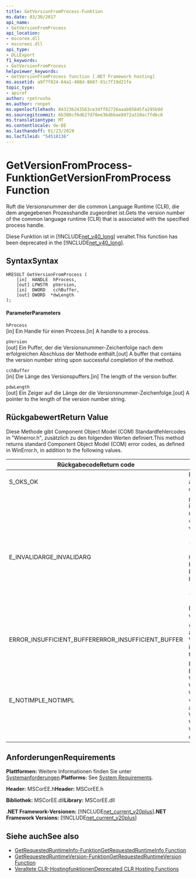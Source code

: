 ```yaml
---
title: GetVersionFromProcess-Funktion
ms.date: 03/30/2017
api_name:
- GetVersionFromProcess
api_location:
- mscoree.dll
- mscoreei.dll
api_type:
- DLLExport
f1_keywords:
- GetVersionFromProcess
helpviewer_keywords:
- GetVersionFromProcess function [.NET Framework hosting]
ms.assetid: a9f7f824-64a1-408d-8607-91c7f19d21fe
topic_type:
- apiref
author: rpetrusha
ms.author: ronpet
ms.openlocfilehash: 843236243563ce3dff82726aaab05845fa295b9d
ms.sourcegitcommit: 6b308cf6d627d78ee36dbbae8972a310ac7fd6c8
ms.translationtype: MT
ms.contentlocale: de-DE
ms.lasthandoff: 01/23/2019
ms.locfileid: "54518136"
---
```

# <a name="getversionfromprocess-function"></a><span data-ttu-id="45944-102">GetVersionFromProcess-Funktion</span><span class="sxs-lookup"><span data-stu-id="45944-102">GetVersionFromProcess Function</span></span>
<span data-ttu-id="45944-103">Ruft die Versionsnummer der die common Language Runtime (CLR), die dem angegebenen Prozesshandle zugeordnet ist.</span><span class="sxs-lookup"><span data-stu-id="45944-103">Gets the version number of the common language runtime (CLR) that is associated with the specified process handle.</span></span>  
  
 <span data-ttu-id="45944-104">Diese Funktion ist in [!INCLUDE[net_v40_long](../../../../includes/net-v40-long-md.md)] veraltet.</span><span class="sxs-lookup"><span data-stu-id="45944-104">This function has been deprecated in the [!INCLUDE[net_v40_long](../../../../includes/net-v40-long-md.md)].</span></span>  
  
## <a name="syntax"></a><span data-ttu-id="45944-105">Syntax</span><span class="sxs-lookup"><span data-stu-id="45944-105">Syntax</span></span>  
  
```  
HRESULT GetVersionFromProcess (  
    [in]  HANDLE  hProcess,   
    [out] LPWSTR  pVersion,   
    [in]  DWORD   cchBuffer,   
    [out] DWORD  *dwLength  
);  
```  
  
#### <a name="parameters"></a><span data-ttu-id="45944-106">Parameter</span><span class="sxs-lookup"><span data-stu-id="45944-106">Parameters</span></span>  
 `hProcess`  
 <span data-ttu-id="45944-107">[in] Ein Handle für einen Prozess.</span><span class="sxs-lookup"><span data-stu-id="45944-107">[in] A handle to a process.</span></span>  
  
 `pVersion`  
 <span data-ttu-id="45944-108">[out] Ein Puffer, der die Versionsnummer-Zeichenfolge nach dem erfolgreichen Abschluss der Methode enthält.</span><span class="sxs-lookup"><span data-stu-id="45944-108">[out] A buffer that contains the version number string upon successful completion of the method.</span></span>  
  
 `cchBuffer`  
 <span data-ttu-id="45944-109">[in] Die Länge des Versionspuffers.</span><span class="sxs-lookup"><span data-stu-id="45944-109">[in] The length of the version buffer.</span></span>  
  
 `pdwLength`  
 <span data-ttu-id="45944-110">[out] Ein Zeiger auf die Länge der die Versionsnummer-Zeichenfolge.</span><span class="sxs-lookup"><span data-stu-id="45944-110">[out] A pointer to the length of the version number string.</span></span>  
  
## <a name="return-value"></a><span data-ttu-id="45944-111">Rückgabewert</span><span class="sxs-lookup"><span data-stu-id="45944-111">Return Value</span></span>  
 <span data-ttu-id="45944-112">Diese Methode gibt Component Object Model (COM) Standardfehlercodes in "Winerror.h", zusätzlich zu den folgenden Werten definiert.</span><span class="sxs-lookup"><span data-stu-id="45944-112">This method returns standard Component Object Model (COM) error codes, as defined in WinError.h, in addition to the following values.</span></span>  
  
|<span data-ttu-id="45944-113">Rückgabecode</span><span class="sxs-lookup"><span data-stu-id="45944-113">Return code</span></span>|<span data-ttu-id="45944-114">Beschreibung</span><span class="sxs-lookup"><span data-stu-id="45944-114">Description</span></span>|  
|-----------------|-----------------|  
|<span data-ttu-id="45944-115">S_OK</span><span class="sxs-lookup"><span data-stu-id="45944-115">S_OK</span></span>|<span data-ttu-id="45944-116">Die Methode wurde erfolgreich abgeschlossen.</span><span class="sxs-lookup"><span data-stu-id="45944-116">The method completed successfully.</span></span>|  
|<span data-ttu-id="45944-117">E_INVALIDARG</span><span class="sxs-lookup"><span data-stu-id="45944-117">E_INVALIDARG</span></span>|<span data-ttu-id="45944-118">`pVersion` ist null und `cchBuffer` ist nicht null ist, oder umgekehrt.</span><span class="sxs-lookup"><span data-stu-id="45944-118">`pVersion` is null and `cchBuffer` is not null, or vice versa.</span></span><br /><br /> <span data-ttu-id="45944-119">- oder - </span><span class="sxs-lookup"><span data-stu-id="45944-119">-or-</span></span><br /><br /> <span data-ttu-id="45944-120">`hProcess` ist kein gültiges Handle an einen Prozess.</span><span class="sxs-lookup"><span data-stu-id="45944-120">`hProcess` is not a valid handle to a process.</span></span><br /><br /> <span data-ttu-id="45944-121">- oder - </span><span class="sxs-lookup"><span data-stu-id="45944-121">-or-</span></span><br /><br /> <span data-ttu-id="45944-122">Die CLR wird nicht geladen werden.</span><span class="sxs-lookup"><span data-stu-id="45944-122">The CLR is not loaded.</span></span>|  
|<span data-ttu-id="45944-123">ERROR_INSUFFICIENT_BUFFER</span><span class="sxs-lookup"><span data-stu-id="45944-123">ERROR_INSUFFICIENT_BUFFER</span></span>|<span data-ttu-id="45944-124">`cchBuffer` ist null oder kleiner als die Länge der Versionszeichenfolge.</span><span class="sxs-lookup"><span data-stu-id="45944-124">`cchBuffer` is null or less than the length of the version string.</span></span>|  
|<span data-ttu-id="45944-125">E_NOTIMPL</span><span class="sxs-lookup"><span data-stu-id="45944-125">E_NOTIMPL</span></span>|<span data-ttu-id="45944-126">Diese Methode ist nicht auf das Betriebssystem Microsoft Windows 95, Microsoft Windows 98 oder Microsoft Windows Millennium Edition verfügbar.</span><span class="sxs-lookup"><span data-stu-id="45944-126">This method is not available on the Microsoft Windows 95, Microsoft Windows 98, or Microsoft Windows Millennium Edition operating system.</span></span>|  
  
## <a name="requirements"></a><span data-ttu-id="45944-127">Anforderungen</span><span class="sxs-lookup"><span data-stu-id="45944-127">Requirements</span></span>  
 <span data-ttu-id="45944-128">**Plattformen:** Weitere Informationen finden Sie unter [Systemanforderungen](../../../../docs/framework/get-started/system-requirements.md).</span><span class="sxs-lookup"><span data-stu-id="45944-128">**Platforms:** See [System Requirements](../../../../docs/framework/get-started/system-requirements.md).</span></span>  
  
 <span data-ttu-id="45944-129">**Header:** MSCorEE.h</span><span class="sxs-lookup"><span data-stu-id="45944-129">**Header:** MSCorEE.h</span></span>  
  
 <span data-ttu-id="45944-130">**Bibliothek:** MSCorEE.dll</span><span class="sxs-lookup"><span data-stu-id="45944-130">**Library:** MSCorEE.dll</span></span>  
  
 <span data-ttu-id="45944-131">**.NET Framework-Versionen:** [!INCLUDE[net_current_v20plus](../../../../includes/net-current-v20plus-md.md)]</span><span class="sxs-lookup"><span data-stu-id="45944-131">**.NET Framework Versions:** [!INCLUDE[net_current_v20plus](../../../../includes/net-current-v20plus-md.md)]</span></span>  
  
## <a name="see-also"></a><span data-ttu-id="45944-132">Siehe auch</span><span class="sxs-lookup"><span data-stu-id="45944-132">See also</span></span>
- [<span data-ttu-id="45944-133">GetRequestedRuntimeInfo-Funktion</span><span class="sxs-lookup"><span data-stu-id="45944-133">GetRequestedRuntimeInfo Function</span></span>](../../../../docs/framework/unmanaged-api/hosting/getrequestedruntimeinfo-function.md)
- [<span data-ttu-id="45944-134">GetRequestedRuntimeVersion-Funktion</span><span class="sxs-lookup"><span data-stu-id="45944-134">GetRequestedRuntimeVersion Function</span></span>](../../../../docs/framework/unmanaged-api/hosting/getrequestedruntimeversion-function.md)
- [<span data-ttu-id="45944-135">Veraltete CLR-Hostingfunktionen</span><span class="sxs-lookup"><span data-stu-id="45944-135">Deprecated CLR Hosting Functions</span></span>](../../../../docs/framework/unmanaged-api/hosting/deprecated-clr-hosting-functions.md)

